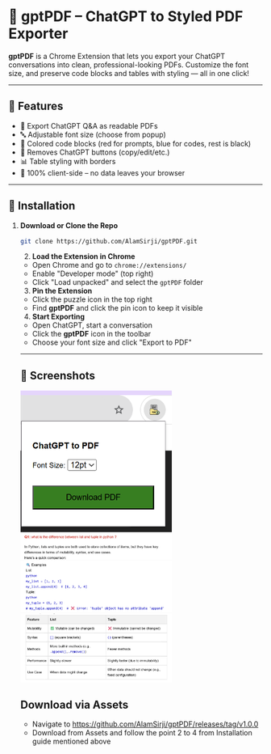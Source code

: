 # 🧾 gptPDF – ChatGPT to Styled PDF Exporter

**gptPDF** is a Chrome Extension that lets you export your ChatGPT conversations into clean, professional-looking PDFs. Customize the font size, and preserve code blocks and tables with styling — all in one click!

---

## 🚀 Features

- 📄 Export ChatGPT Q&A as readable PDFs
- 🔤 Adjustable font size (choose from popup)
- 🎨 Colored code blocks (red for prompts, blue for codes, rest is black)
- 🧼 Removes ChatGPT buttons (copy/edit/etc.)
- 📊 Table styling with borders
- 💯 100% client-side – no data leaves your browser

---

## 🧩 Installation

1. **Download or Clone the Repo**

   ```bash
   git clone https://github.com/AlamSirji/gptPDF.git
   ```

   2. **Load the Extension in Chrome**

   - Open Chrome and go to `chrome://extensions/`
   - Enable "Developer mode" (top right)
   - Click "Load unpacked" and select the `gptPDF` folder

   3. **Pin the Extension**

   - Click the puzzle icon in the top right
   - Find **gptPDF** and click the pin icon to keep it visible

   4. **Start Exporting**

   - Open ChatGPT, start a conversation
   - Click the **gptPDF** icon in the toolbar
   - Choose your font size and click "Export to PDF"

   ***

   ## 📸 Screenshots

    <p float="left">
    <img src="assets/Screenshot_DownloadPDFBtn.png" width="300" />
    <img src="assets/Screenshot_Colors.png" width="300" />
    <img src="assets/Screenshot_Codeblock.png" width="300" />
    <img src="assets/Screenshot_Table.png" width="300" />
    </p>

    ## Download via Assets
   - Navigate to https://github.com/AlamSirji/gptPDF/releases/tag/v1.0.0
   - Download from Assets and follow the point 2 to 4 from Installation guide mentioned above
